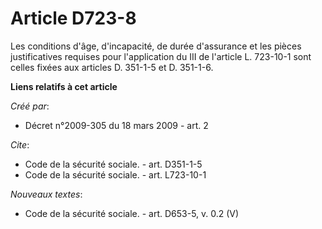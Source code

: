 # Article D723-8

Les conditions d'âge, d'incapacité, de durée d'assurance et les pièces justificatives requises pour l'application du III de
l'article L. 723-10-1 sont celles fixées aux articles D. 351-1-5 et D. 351-1-6.

**Liens relatifs à cet article**

_Créé par_:

  - Décret n°2009-305 du 18 mars 2009 - art. 2

_Cite_:

  - Code de la sécurité sociale. - art. D351-1-5
  - Code de la sécurité sociale. - art. L723-10-1

_Nouveaux textes_:

  - Code de la sécurité sociale. - art. D653-5, v. 0.2 (V)
